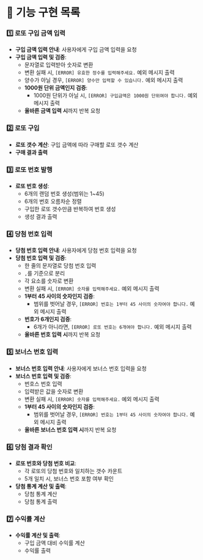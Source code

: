 # 🎯 기능 구현 목록

### 1️⃣ 로또 구입 금액 입력
- **구입 금액 입력 안내**: 사용자에게 구입 금액 입력을 요청
- **구입 금액 입력 및 검증**:
  - 문자열로 입력받아 숫자로 변환
  - 변환 실패 시, `[ERROR] 유효한 정수를 입력해주세요.` 예외 메시지 출력
  - 양수가 아닐 경우, `[ERROR] 양수만 입력할 수 있습니다.` 예외 메시지 출력
  - **1000원 단위 금액인지 검증**:
    - 1000원 단위가 아닐 시, `[ERROR] 구입금액은 1000원 단위여야 합니다.` 예외 메시지 출력
  - **올바른 금액 입력 시**까지 반복 요청



### 2️⃣ 로또 구입
- **로또 갯수 계산**: 구입 금액에 따라 구매할 로또 갯수 계산
- **구매 결과 출력**



### 3️⃣ 로또 번호 발행
- **로또 번호 생성**:
  - 6개의 랜덤 번호 생성(범위는 1~45)
  - 6개의 번호 오름차순 정렬
  - 구입한 로또 갯수만큼 반복하여 번호 생성
  - 생성 결과 출력



### 4️⃣ 당첨 번호 입력
- **당첨 번호 입력 안내**: 사용자에게 당첨 번호 입력을 요청
- **당첨 번호 입력 및 검증**:
  - 한 줄의 문자열로 당첨 번호 입력
  - `,`를 기준으로 분리
  - 각 요소를 숫자로 변환
  - 변환 실패 시, `[ERROR] 숫자를 입력해주세요.` 예외 메시지 출력
  - **1부터 45 사이의 숫자인지 검증**:
    - 범위를 벗어날 경우, `[ERROR] 번호는 1부터 45 사이의 숫자여야 합니다.` 예외 메시지 출력
  - **번호가 6개인지 검증**:
    - 6개가 아니라면, `[ERROR] 로또 번호는 6개여야 합니다.` 예외 메시지 출력
  - **올바른 번호 입력 시**까지 반복 요청



### 5️⃣ 보너스 번호 입력
- **보너스 번호 입력 안내**: 사용자에게 보너스 번호 입력을 요청
- **보너스 번호 입력 및 검증**:
  - 번호스 번호 입력
  - 입력받은 값을 숫자로 변환
  - 변환 실패 시, `[ERROR] 숫자를 입력해주세요.` 예외 메시지 출력
  - **1부터 45 사이의 숫자인지 검증**:
    - 범위를 벗어날 경우, `[ERROR] 번호는 1부터 45 사이의 숫자여야 합니다.` 예외 메시지 출력
  - **올바른 보너스 번호 입력 시**까지 반복 요청



### 6️⃣ 당첨 결과 확인
- **로또 번호와 당첨 번호 비교**:
  - 각 로또의 당첨 번호와 일치하는 갯수 카운트
  - 5개 일치 시, 보너스 번호 포함 여부 확인
- **당첨 통계 계산 및 출력**:
  - 당첨 통계 계산
  - 당첨 통계 출력



### 7️⃣ 수익률 계산
- **수익률 계산 및 출력**:
  - 구입 금액 대비 수익률 계산
  - 수익률 출력
